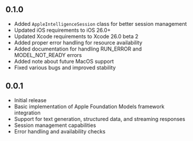 ## 0.1.0

* Added `AppleIntelligenceSession` class for better session management
* Updated iOS requirements to iOS 26.0+
* Updated Xcode requirements to Xcode 26.0 beta 2
* Added proper error handling for resource availability
* Added documentation for handling RUN_ERROR and MODEL_NOT_READY errors
* Added note about future MacOS support
* Fixed various bugs and improved stability

## 0.0.1

* Initial release
* Basic implementation of Apple Foundation Models framework integration
* Support for text generation, structured data, and streaming responses
* Session management capabilities
* Error handling and availability checks
